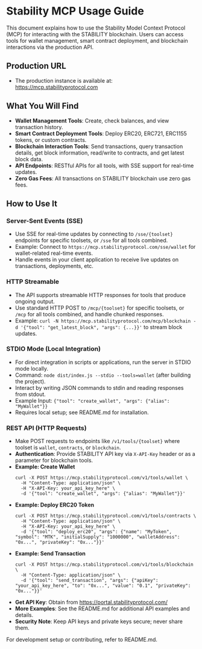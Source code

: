 # Stability MCP Usage Guide

This document explains how to use the Stability Model Context Protocol (MCP) for interacting with the STABILITY blockchain. Users can access tools for wallet management, smart contract deployment, and blockchain interactions via the production API.

## Production URL

- The production instance is available at: https://mcp.stabilityprotocol.com

## What You Will Find

- **Wallet Management Tools**: Create, check balances, and view transaction history.
- **Smart Contract Deployment Tools**: Deploy ERC20, ERC721, ERC1155 tokens, or custom contracts.
- **Blockchain Interaction Tools**: Send transactions, query transaction details, get block information, read/write to contracts, and get latest block data.
- **API Endpoints**: RESTful APIs for all tools, with SSE support for real-time updates.
- **Zero Gas Fees**: All transactions on STABILITY blockchain use zero gas fees.

## How to Use It

### Server-Sent Events (SSE)

- Use SSE for real-time updates by connecting to `/sse/{toolset}` endpoints for specific toolsets, or `/sse` for all tools combined.
- Example: Connect to `https://mcp.stabilityprotocol.com/sse/wallet` for wallet-related real-time events.
- Handle events in your client application to receive live updates on transactions, deployments, etc.

### HTTP Streamable

- The API supports streamable HTTP responses for tools that produce ongoing output.
- Use standard HTTP POST to `/mcp/{toolset}` for specific toolsets, or `/mcp` for all tools combined, and handle chunked responses.
- Example: `curl -N https://mcp.stabilityprotocol.com/mcp/blockchain -d '{"tool": "get_latest_block", "args": {...}}'` to stream block updates.

### STDIO Mode (Local Integration)

- For direct integration in scripts or applications, run the server in STDIO mode locally.
- Command: `node dist/index.js --stdio --tools=wallet` (after building the project).
- Interact by writing JSON commands to stdin and reading responses from stdout.
- Example Input: `{"tool": "create_wallet", "args": {"alias": "MyWallet"}}`
- Requires local setup; see README.md for installation.

### REST API (HTTP Requests)

- Make POST requests to endpoints like `/v1/tools/{toolset}` where toolset is `wallet`, `contracts`, or `blockchain`.
- **Authentication**: Provide STABILITY API key via `X-API-Key` header or as a parameter for blockchain tools.
- **Example: Create Wallet**
  ```
  curl -X POST https://mcp.stabilityprotocol.com/v1/tools/wallet \
    -H "Content-Type: application/json" \
    -H "X-API-Key: your_api_key_here" \
    -d '{"tool": "create_wallet", "args": {"alias": "MyWallet"}}'
  ```
- **Example: Deploy ERC20 Token**
  ```
  curl -X POST https://mcp.stabilityprotocol.com/v1/tools/contracts \
    -H "Content-Type: application/json" \
    -H "X-API-Key: your_api_key_here" \
    -d '{"tool": "deploy_erc20", "args": {"name": "MyToken", "symbol": "MTK", "initialSupply": "1000000", "walletAddress": "0x...", "privateKey": "0x..."}}'
  ```
- **Example: Send Transaction**
  ```
  curl -X POST https://mcp.stabilityprotocol.com/v1/tools/blockchain \
    -H "Content-Type: application/json" \
    -d '{"tool": "send_transaction", "args": {"apiKey": "your_api_key_here", "to": "0x...", "value": "0.1", "privateKey": "0x..."}}'
  ```
- **Get API Key**: Obtain from https://portal.stabilityprotocol.com/
- **More Examples**: See the README.md for additional API examples and details.
- **Security Note**: Keep API keys and private keys secure; never share them.

For development setup or contributing, refer to README.md.
